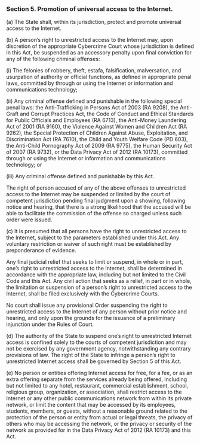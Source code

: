 ### Section 5. Promotion of universal access to the Internet.

(a) The State shall, within its jurisdiction, protect and promote universal access to the Internet.

(b) A person’s right to unrestricted access to the Internet may, upon discretion of the appropriate Cybercrime Court whose jurisdiction is defined in this Act,
be suspended as an accessory penalty upon final conviction for any of the following criminal offenses:

(i) The felonies of robbery, theft, estafa, falsification, malversation, and usurpation of authority or official functions, as defined in appropriate
penal laws, committed by through or using the Internet or information and communications technology;

(ii) Any criminal offense defined and punishable in the following special penal laws: the Anti-Trafficking in Persons Act of 2003 (RA 9208), the Anti-Graft
and Corrupt Practices Act, the Code of Conduct and Ethical Standards for Public Officials and Employees (RA 6713), the Anti-Money Laundering Act of 2001
(RA 9160), the Violence Against Women and Children Act (RA 9262), the Special Protection of Children Against Abuse, Exploitation, and Discrimination Act
(RA 7610), the Child and Youth Welfare Code (PD 603), the Anti-Child Pornography Act of 2009 (RA 9775), the Human Security Act of 2007 (RA 9732), or the
Data Privacy Act of 2012 (RA 10173), committed through or using the Internet or information and communications technology; or

(iii) Any criminal offense defined and punishable by this Act.

The right of person accused of any of the above offenses to unrestricted access to the Internet may be suspended or limited by the court of competent jurisdiction
pending final judgment upon a showing, following notice and hearing, that there is a strong likelihood that the accused will be able to facilitate the commission
of the offense so charged unless such order were issued.

(c) It is presumed that all persons have the right to unrestricted access to the Internet, subject to the parameters established under this Act. Any voluntary
restriction or waiver of such right must be established by preponderance of evidence.

Any final judicial relief that seeks to limit or suspend, in whole or in part, one’s right to unrestricted access to the Internet, shall be determined in
accordance with the appropriate law, including but not limited to the Civil Code and this Act. Any civil action that seeks as a relief, in part or in whole,
the limitation or suspension of a person’s right to unrestricted access to the Internet, shall be filed exclusively with the Cybercrime Courts.

No court shall issue any provisional Order suspending the right to unrestricted access to the Internet of any person without prior notice and hearing, and only
upon the grounds for the issuance of a preliminary injunction under the Rules of Court.

(d) The authority of the State to suspend one’s right to unrestricted Internet access is confined solely to the courts of competent jurisdiction and may not
be exercised by any government agency, notwithstanding any contrary provisions of law. The right of the State to infringe a person’s right to unrestricted
Internet access shall be governed by Section 5 of this Act.

(e) No person or entities offering Internet access for free, for a fee, or as an extra offering separate from the services already being offered, including
but not limited to any hotel, restaurant, commercial establishment, school, religious group, organization, or association, shall restrict access to the
Internet or any other public communications network from within its private network, or limit the content that may be accessed by its employees, students,
members, or guests, without a reasonable ground related to the protection of the person or entity from actual or legal threats, the privacy of others who
may be accessing the network, or the privacy or security of the network as provided for in the Data Privacy Act of 2012 (RA 10173) and this Act.
